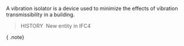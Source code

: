 ﻿A vibration isolator is a device used to minimize the effects of vibration transmissibility in a building.

> HISTORY&nbsp; New entity in IFC4

{ .note}
>